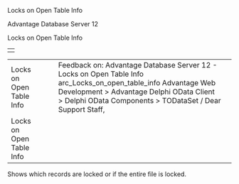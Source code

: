 Locks on Open Table Info




Advantage Database Server 12  

Locks on Open Table Info

|  |
| --- |
|  |

|  |  |  |  |  |
| --- | --- | --- | --- | --- |
| Locks on Open Table Info |  |  | Feedback on: Advantage Database Server 12 - Locks on Open Table Info arc\_Locks\_on\_open\_table\_info Advantage Web Development > Advantage Delphi OData Client > Delphi OData Components > TODataSet / Dear Support Staff, |  |
| Locks on Open Table Info |  |  |  |  |

Shows which records are locked or if the entire file is locked.